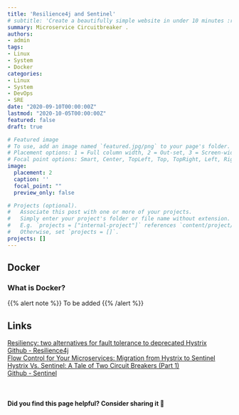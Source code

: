 ```yaml
---
title: 'Resilience4j and Sentinel'
# subtitle: 'Create a beautifully simple website in under 10 minutes :rocket:'
summary: Microservice Circuitbreaker .
authors:
- admin
tags:
- Linux
- System
- Docker
categories:
- Linux
- System
- DevOps
- SRE
date: "2020-09-10T00:00:00Z"
lastmod: "2020-10-05T00:00:00Z"
featured: false
draft: true

# Featured image
# To use, add an image named `featured.jpg/png` to your page's folder.
# Placement options: 1 = Full column width, 2 = Out-set, 3 = Screen-width
# Focal point options: Smart, Center, TopLeft, Top, TopRight, Left, Right, BottomLeft, Bottom, BottomRight
image:
  placement: 2
  caption: ''
  focal_point: ""
  preview_only: false

# Projects (optional).
#   Associate this post with one or more of your projects.
#   Simply enter your project's folder or file name without extension.
#   E.g. `projects = ["internal-project"]` references `content/project/deep-learning/index.md`.
#   Otherwise, set `projects = []`.
projects: []
---
```



## Docker

### What is Docker?



{{% alert note %}}
To be added
{{% /alert %}}



## Links

[Resiliency: two alternatives for fault tolerance to deprecated Hystrix](https://quickbooks-engineering.intuit.com/resiliency-two-alternatives-for-fault-tolerance-to-deprecated-hystrix-de58870a8c3f)  
[Github - Resilience4j](https://github.com/resilience4j/resilience4j)  
[Flow Control for Your Microservices: Migration from Hystrix to Sentinel](https://hackernoon.com/flow-control-for-your-microservices-migration-from-hystrix-to-sentinel-fdcdda50917a)  
[Hystrix Vs. Sentinel: A Tale of Two Circuit Breakers (Part 1)](https://www.alibabacloud.com/blog/hystrix-vs--sentinel-a-tale-of-two-circuit-breakers-part-1_594755)  
[Github - Sentinel](https://github.com/alibaba/Sentinel)  

<br>

#### Did you find this page helpful? Consider sharing it 🙌
